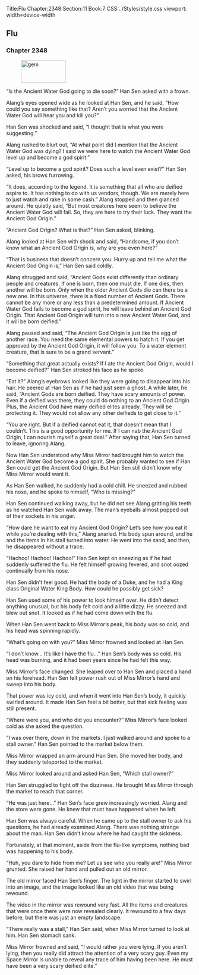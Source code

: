 Title:Flu 
Chapter:2348 
Section:11 
Book:7 
CSS:../Styles/style.css 
viewport: width=device-width
  
## Flu
### Chapter 2348
  
<figure>
	<img src="../Images/gem.gif" alt="gem" id="gem" width="120" height="60" />
</figure>
  

  
“Is the Ancient Water God going to die soon?” Han Sen asked with a frown.

Alang’s eyes opened wide as he looked at Han Sen, and he said, “How could you say something like that? Aren’t you worried that the Ancient Water God will hear you and kill you?”

Han Sen was shocked and said, “I thought that is what you were suggesting.”

Alang rushed to blurt out, “At what point did I mention that the Ancient Water God was dying? I said we were here to watch the Ancient Water God level up and become a god spirit.”

“Level up to become a god spirit? Does such a level even exist?” Han Sen asked, his brows furrowing.

“It does, according to the legend. It is something that all who are deified aspire to. It has nothing to do with us vendors, though. We are merely here to just watch and rake in some cash.” Alang stopped and then glanced around. He quietly said, “But most creatures here seem to believe the Ancient Water God will fail. So, they are here to try their luck. They want the Ancient God Origin.”

“Ancient God Origin? What is that?” Han Sen asked, blinking.

Alang looked at Han Sen with shock and said, “Handsome, if you don’t know what an Ancient God Origin is, why are you even here?”

“That is business that doesn’t concern you. Hurry up and tell me what the Ancient God Origin is,” Han Sen said coldly.

Alang shrugged and said, “Ancient Gods exist differently than ordinary people and creatures. If one is born, then one must die. If one dies, then another will be born. Only when the older Ancient Gods die can there be a new one. In this universe, there is a fixed number of Ancient Gods. There cannot be any more or any less than a predetermined amount. If Ancient Water God fails to become a god spirit, he will leave behind an Ancient God Origin. That Ancient God Origin will turn into a new Ancient Water God, and it will be born deified.”

Alang paused and said, “The Ancient God Origin is just like the egg of another race. You need the same elemental powers to hatch it. If you get approved by the Ancient God Origin, it will follow you. To a water element creature, that is sure to be a grand servant.”

“Something that great actually exists? If I ate the Ancient God Origin, would I become deified?” Han Sen stroked his face as he spoke.

“Eat it?” Alang’s eyebrows looked like they were going to disappear into his hair. He peered at Han Sen as if he had just seen a ghost. A while later, he said, “Ancient Gods are born deified. They have scary amounts of power. Even if a deified was there, they could do nothing to an Ancient God Origin. Plus, the Ancient God have many deified elites already. They will be protecting it. They would not allow any other deifieds to get close to it.”

“You are right. But if a deified cannot eat it, that doesn’t mean that I couldn’t. This is a good opportunity for me. If I can nab the Ancient God Origin, I can nourish myself a great deal.” After saying that, Han Sen turned to leave, ignoring Alang.

Now Han Sen understood why Miss Mirror had brought him to watch the Ancient Water God become a god spirit. She probably wanted to see if Han Sen could get the Ancient God Origin. But Han Sen still didn’t know why Miss Mirror would want it.

As Han Sen walked, he suddenly had a cold chill. He sneezed and rubbed his nose, and he spoke to himself, “Who is missing?”

Han Sen continued walking away, but he did not see Alang gritting his teeth as he watched Han Sen walk away. The man’s eyeballs almost popped out of their sockets in his anger.

“How dare he want to eat my Ancient God Origin? Let’s see how you eat it while you’re dealing with this,” Alang snarled. His body spun around, and he and the items in his stall turned into water. He went into the sand, and then, he disappeared without a trace.

“Hachoo! Hachoo! Hachoo!” Han Sen kept on sneezing as if he had suddenly suffered the flu. He felt himself growing fevered, and snot oozed continually from his nose.

Han Sen didn’t feel good. He had the body of a Duke, and he had a King class Original Water King Body. How could he possibly get sick?

Han Sen used some of his power to look himself over. He didn’t detect anything unusual, but his body felt cold and a little dizzy. He sneezed and blew out snot. It looked as if he had come down with the flu.

When Han Sen went back to Miss Mirror’s peak, his body was so cold, and his head was spinning rapidly.

“What’s going on with you?” Miss Mirror frowned and looked at Han Sen.

“I don’t know… It’s like I have the flu…” Han Sen’s body was so cold. His head was burning, and it had been years since he had felt this way.

Miss Mirror’s face changed. She leaped over to Han Sen and placed a hand on his forehead. Han Sen felt power rush out of Miss Mirror’s hand and sweep into his body.

That power was icy cold, and when it went into Han Sen’s body, it quickly swirled around. It made Han Sen feel a bit better, but that sick feeling was still present.

“Where were you, and who did you encounter?” Miss Mirror’s face looked cold as she asked the question.

“I was over there, down in the markets. I just walked around and spoke to a stall owner.” Han Sen pointed to the market below them.

Miss Mirror wrapped an arm around Han Sen. She moved her body, and they suddenly teleported to the market.

Miss Mirror looked around and asked Han Sen, “Which stall owner?”

Han Sen struggled to fight off the dizziness. He brought Miss Mirror through the market to reach that corner.

“He was just here…” Han Sen’s face grew increasingly worried. Alang and the store were gone. He knew that must have happened when he left.

Han Sen was always careful. When he came up to the stall owner to ask his questions, he had already examined Alang. There was nothing strange about the man. Han Sen didn’t know where he had caught the sickness.

Fortunately, at that moment, aside from the flu-like symptoms, nothing bad was happening to his body.

“Huh, you dare to hide from me? Let us see who you really are!” Miss Mirror grunted. She raised her hand and pulled out an old mirror.

The old mirror faced Han Sen’s finger. The light in the mirror started to swirl into an image, and the image looked like an old video that was being rewound.

The video in the mirror was rewound very fast. All the items and creatures that were once there were now revealed clearly. It rewound to a few days before, but there was just an empty landscape.

“There really was a stall,” Han Sen said, when Miss Mirror turned to look at him. Han Sen stomach sank.

Miss Mirror frowned and said, “I would rather you were lying. If you aren’t lying, then you really did attract the attention of a very scary guy. Even my Space Mirror is unable to reveal any trace of him having been here. He must have been a very scary deified elite.”